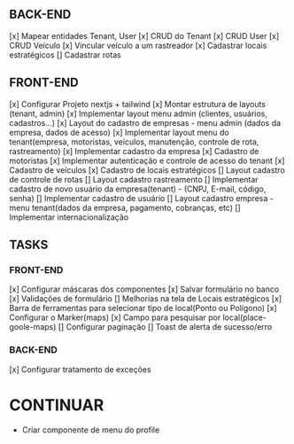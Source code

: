 ## BACK-END

[x] Mapear entidades Tenant, User
[x] CRUD do Tenant
[x] CRUD User
[x] CRUD Veículo
[x] Vincular veículo a um rastreador
[x] Cadastrar locais estratégicos
[] Cadastrar rotas

## FRONT-END

[x] Configurar Projeto nextjs + tailwind
[x] Montar estrutura de layouts (tenant, admin)
[x] Implementar layout menu admin (clientes, usuários, cadastros...)
[x] Layout do cadastro de empresas - menu admin (dados da empresa, dados de acesso)
[x] Implementar layout menu do tenant(empresa, motoristas, veículos, manutenção, controle de rota, rastreamento)
[x] Implementar cadastro da empresa
[x] Cadastro de motoristas
[x] Implementar autenticação e controle de acesso do tenant
[x] Cadastro de veículos
[x] Cadastro de locais estratégicos
[] Layout cadastro de controle de rotas
[] Layout cadastro rastreamento
[] Implementar cadastro de novo usuário da empresa(tenant) - (CNPJ, E-mail, código, senha)
[] Implementar cadastro de usuário
[] Layout cadastro empresa - menu tenant(dados da empresa, pagamento, cobranças, etc)
[] Implementar internacionalização

## TASKS

### FRONT-END
[x] Configurar máscaras dos componentes
[x] Salvar formulário no banco
[x] Validações de formulário
[] Melhorias na tela de Locais estratégicos
  [x] Barra de ferramentas para selecionar tipo de local(Ponto ou Polígono)
  [x] Configurar o Marker(maps)
  [x] Campo para pesquisar por local(place-goole-maps)
[] Configurar paginação
[] Toast de alerta de sucesso/erro

### BACK-END
[x] Configurar tratamento de exceções

# CONTINUAR
- Criar componente de menu do profile
